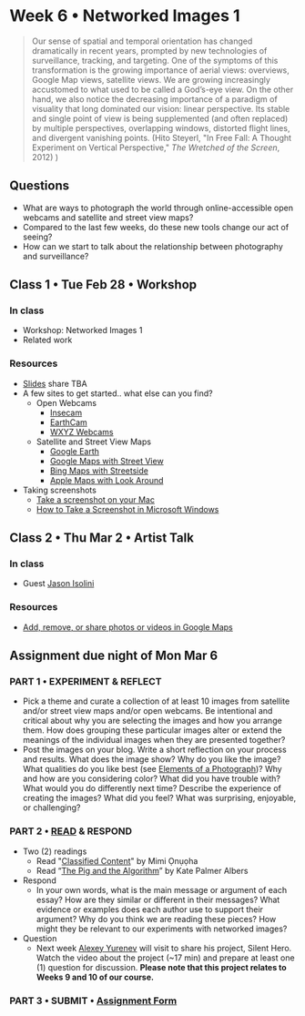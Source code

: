 # Week 6 • Networked Images 1

>Our sense of spatial and temporal orientation has changed dramatically in recent years, prompted by new technologies of surveillance, tracking, and targeting. One of the symptoms of this transformation is the growing importance of aerial views: overviews, Google Map views, satellite views. We are growing increasingly accustomed to what used to be called a God’s-eye view. On the other hand, we also notice the decreasing importance of a paradigm
of visuality that long dominated our vision: linear perspective. Its stable and
single point of view is being supplemented (and often replaced) by multiple
perspectives, overlapping windows, distorted flight lines, and divergent
vanishing points. (Hito Steyerl, "In Free Fall: A Thought Experiment on Vertical
Perspective," _The Wretched of the Screen_, 2012)
)

## Questions

- What are ways to photograph the world through online-accessible open webcams
  and satellite and street view maps?
- Compared to the last few weeks, do these new tools change our act of
  seeing?
- How can we start to talk about the relationship between photography and
  surveillance?

## Class 1 • Tue Feb 28 • Workshop

### In class

- Workshop: Networked Images 1
- Related work

### Resources

- [Slides](https://drive.google.com/drive/u/1/folders/1bp6ZJ3krohBmhxB699nj1edjueV8w-EO)
  share TBA
- A few sites to get started.. what else can you find?
  - Open Webcams
    - [Insecam](http://www.insecam.org/en/)
    - [EarthCam](https://www.earthcam.com/)
    - [WXYZ Webcams](https://wxyzwebcams.com/)
  - Satellite and Street View Maps
    - [Google Earth](https://earth.google.com/web/)
    - [Google Maps with Street View](https://www.google.com/streetview/)
    - [Bing Maps with Streetside](https://www.bing.com/maps)
    - [Apple Maps with Look Around](https://www.apple.com/maps/)
- Taking screenshots
  - [Take a screenshot on your Mac](https://support.apple.com/en-us/HT201361)
  - [How to Take a Screenshot in Microsoft Windows](https://www.wikihow.com/Take-a-Screenshot-in-Microsoft-Windows#Taking-a-Full-Screen-Screenshot-on-Windows-8.2C-10.2C-and-11)

## Class 2 • Thu Mar 2 • Artist Talk

### In class

- Guest [Jason Isolini](https://jisolini.com/)

### Resources

- [Add, remove, or share photos or videos in Google Maps](https://support.google.com/maps/answer/2622947?hl=en&co=GENIE.Platform=Desktop)

## Assignment due night of Mon Mar 6

### PART 1 • EXPERIMENT & REFLECT

- Pick a theme and curate a collection of at least 10 images from
  satellite and/or street view maps and/or open webcams. Be intentional and
  critical about why you are selecting the images and how you arrange them. How
  does grouping these particular images alter or extend the meanings of the
  individual images when they are presented together?
- Post the images on your blog. Write a short reflection on your process and
  results. What does the image show? Why do you like the image? What qualities
  do you like best (see [Elements of a Photograph](https://github.com/ellennickles/xphoto-s23/blob/main/resources/photograph-elements.md))? Why and how are you
  considering color? What did you have trouble with? What would you do
  differently next time? Describe the experience of creating the images? What
  did you feel? What was surprising, enjoyable, or challenging?

### PART 2 • [READ](https://drive.google.com/drive/u/1/folders/1bp6ZJ3krohBmhxB699nj1edjueV8w-EO) & RESPOND

- Two (2) readings
  - Read "[Classified Content](https://drive.google.com/drive/u/1/folders/1bp6ZJ3krohBmhxB699nj1edjueV8w-EO)" by Mimi Ọnụọha
  - Read “[The Pig and the Algorithm](https://circulationexchange.org/articles/Pig_and_Algorithm.html)” by Kate Palmer Albers
- Respond
  - In your own words, what is the main message or argument of each essay? How
    are they similar or different in their messages? What evidence or examples
    does each author use to support their argument? Why do you think we are
    reading these pieces? How might they be relevant to our experiments with
    networked images?
- Question
  - Next week [Alexey Yurenev](https://www.yurenev.com/) will visit to share
    his project, Silent Hero. Watch the video about the project (~17 min) and
    prepare at least one (1) question for discussion. **Please note that this
    project relates to Weeks 9 and 10 of our course.**

### PART 3 • SUBMIT • [Assignment Form](https://forms.gle/JfwCTv7JqkieZ8yz8)
